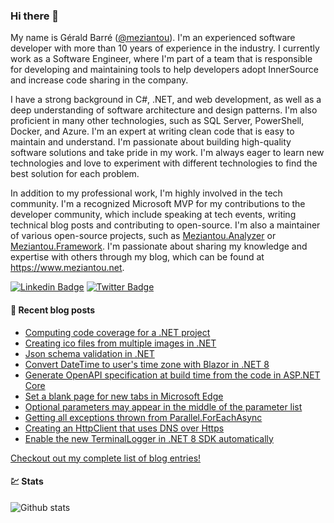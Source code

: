 ### Hi there 👋

My name is Gérald Barré ([@meziantou](https://twitter.com/meziantou)). I'm an experienced software developer with more than 10 years of experience in the industry. I currently work as a Software Engineer, where I'm part of a team that is responsible for developing and maintaining tools to help developers adopt InnerSource and increase code sharing in the company.

I have a strong background in C#, .NET, and web development, as well as a deep understanding of software architecture and design patterns. I'm also proficient in many other technologies, such as SQL Server, PowerShell, Docker, and Azure. I'm an expert at writing clean code that is easy to maintain and understand. I'm passionate about building high-quality software solutions and take pride in my work. I'm always eager to learn new technologies and love to experiment with different technologies to find the best solution for each problem.

In addition to my professional work, I'm highly involved in the tech community. I'm a recognized Microsoft MVP for my contributions to the developer community, which include speaking at tech events, writing technical blog posts and contributing to open-source. I'm also a maintainer of various open-source projects, such as [Meziantou.Analyzer](https://github.com/meziantou/Meziantou.Analyzer) or [Meziantou.Framework](https://github.com/meziantou/Meziantou.Framework). I'm passionate about sharing my knowledge and expertise with others through my blog, which can be found at <https://www.meziantou.net>.

[![Linkedin Badge](https://img.shields.io/badge/-LinkedIn-blue?style=flat-square&logo=Linkedin&logoColor=white&link=https://www.linkedin.com/in/meziantou/)](https://www.linkedin.com/in/meziantou/)
[![Twitter Badge](https://img.shields.io/badge/-Twitter-1ca0f1?style=flat-square&labelColor=1ca0f1&logo=twitter&logoColor=white&link=https://twitter.com/meziantou)](https://twitter.com/meziantou)

#### 📗 Recent blog posts

<!--START_SECTION:feed-->
* [Computing code coverage for a .NET project](https:&#x2F;&#x2F;www.meziantou.net&#x2F;computing-code-coverage-for-a-dotnet-project.htm?utm_medium&#x3D;social&amp;utm_source&#x3D;syndication)
* [Creating ico files from multiple images in .NET](https:&#x2F;&#x2F;www.meziantou.net&#x2F;creating-ico-files-from-multiple-images-in-dotnet.htm?utm_medium&#x3D;social&amp;utm_source&#x3D;syndication)
* [Json schema validation in .NET](https:&#x2F;&#x2F;www.meziantou.net&#x2F;json-schema-validation-in-dotnet.htm?utm_medium&#x3D;social&amp;utm_source&#x3D;syndication)
* [Convert DateTime to user&#39;s time zone with Blazor in .NET 8](https:&#x2F;&#x2F;www.meziantou.net&#x2F;convert-datetime-to-user-s-time-zone-with-server-side-blazor-time-provider.htm?utm_medium&#x3D;social&amp;utm_source&#x3D;syndication)
* [Generate OpenAPI specification at build time from the code in ASP.NET Core](https:&#x2F;&#x2F;www.meziantou.net&#x2F;generate-openapi-specification-at-build-time-from-the-code-in-asp-net-core.htm?utm_medium&#x3D;social&amp;utm_source&#x3D;syndication)
* [Set a blank page for new tabs in Microsoft Edge](https:&#x2F;&#x2F;www.meziantou.net&#x2F;set-a-blank-page-for-new-tabs-in-microsoft-edge.htm?utm_medium&#x3D;social&amp;utm_source&#x3D;syndication)
* [Optional parameters may appear in the middle of the parameter list](https:&#x2F;&#x2F;www.meziantou.net&#x2F;optional-parameters.htm?utm_medium&#x3D;social&amp;utm_source&#x3D;syndication)
* [Getting all exceptions thrown from Parallel.ForEachAsync](https:&#x2F;&#x2F;www.meziantou.net&#x2F;getting-all-exceptions-thrown-from-parallel-foreachasync.htm?utm_medium&#x3D;social&amp;utm_source&#x3D;syndication)
* [Creating an HttpClient that uses DNS over Https](https:&#x2F;&#x2F;www.meziantou.net&#x2F;creating-an-httpclient-that-uses-dns-over-https.htm?utm_medium&#x3D;social&amp;utm_source&#x3D;syndication)
* [Enable the new TerminalLogger in .NET 8 SDK automatically](https:&#x2F;&#x2F;www.meziantou.net&#x2F;enable-the-new-terminallogger-in-dotnet-8-sdk-automatically.htm?utm_medium&#x3D;social&amp;utm_source&#x3D;syndication)
<!--END_SECTION:feed-->

[Checkout out my complete list of blog entries!](https://www.meziantou.net/archives.htm)

#### 💹 Stats

![Github stats](https://github-readme-stats.vercel.app/api?username=meziantou&show_icons=true&hide_border=true)
